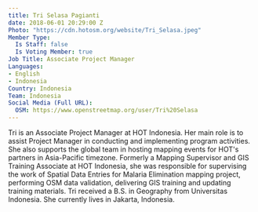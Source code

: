 ```yaml
---
title: Tri Selasa Pagianti
date: 2018-06-01 20:29:00 Z
Photo: "https://cdn.hotosm.org/website/Tri_Selasa.jpeg"
Member Type:
  Is Staff: false
  Is Voting Member: true
Job Title: Associate Project Manager
Languages:
- English
- Indonesia
Country: Indonesia
Team: Indonesia
Social Media (Full URL):
  OSM: https://www.openstreetmap.org/user/Tri%20Selasa
---
```


Tri is an Associate Project Manager at HOT Indonesia. Her main role is to assist Project Manager in conducting and implementing program activities. She also supports the global team in hosting mapping events for HOT's partners in Asia-Pacific timezone. Formerly a Mapping Supervisor and GIS Training Associate at HOT Indonesia, she was responsible for supervising the work of Spatial Data Entries for Malaria Elimination mapping project, performing OSM data validation, delivering GIS training and updating training materials. Tri received a B.S. in Geography from Universitas Indonesia. She currently lives in Jakarta, Indonesia.